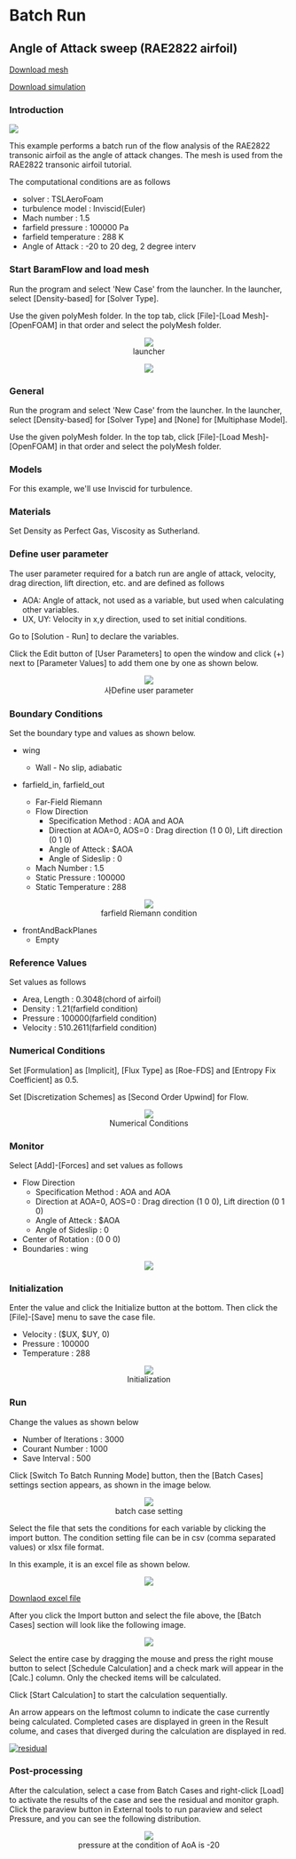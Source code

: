 # Batch Run

## Angle of Attack sweep (RAE2822 airfoil)

[Download mesh](https://drive.google.com/file/d/1XfaXhTFvdUD5P3-avf8ShqQpn-5D25iy/view?usp=sharing)

[Download simulation](https://drive.google.com/file/d/1NVP39oK6pboQgZoitJndGW-YSfV85eDD/view?usp=sharing)

### Introduction

[![](https://github.com/nextfoam/baram-pages/raw/main/screenshots/RAE2822/rae-mesh.png "")](https://github.com/nextfoam/baram-pages/raw/main/screenshots/RAE2822/rae-mesh.png)

This example performs a batch run of the flow analysis of the RAE2822 transonic airfoil as the angle of attack changes. The mesh is used from the RAE2822 transonic airfoil tutorial.

The computational conditions are as follows

+ solver : TSLAeroFoam
+ turbulence model : Inviscid(Euler)
+ Mach number : 1.5
+ farfield pressure : 100000 Pa
+ farfield temperature : 288 K
+ Angle of Attack : -20 to 20 deg, 2 degree interv

### Start BaramFlow and load mesh

Run the program and select 'New Case' from the launcher. In the launcher, select [Density-based] for [Solver Type].

Use the given polyMesh folder. In the top tab, click [File]-[Load Mesh]-[OpenFOAM] in that order and select the polyMesh folder.

<p align='center'>
    <img src="https://github.com/nextfoam/baram-pages/raw/main/screenshots/RAE2822/launcher-densityBased.png"> 
    <br> launcher 
</p>


<p align='center'>
    <img src="https://github.com/nextfoam/baram-pages/raw/main/screenshots/mixingPipe/1.2.png"><br>
</p>

### General

Run the program and select 'New Case' from the launcher. In the launcher, select [Density-based] for [Solver Type] and [None] for [Multiphase Model].

Use the given polyMesh folder. In the top tab, click [File]-[Load Mesh]-[OpenFOAM] in that order and select the polyMesh folder.


### Models

For this example, we'll use Inviscid for turbulence.

### Materials

Set Density as Perfect Gas, Viscosity as Sutherland.

### Define user parameter

The user parameter required for a batch run are angle of attack, velocity, drag direction, lift direction, etc. and are defined as follows

+ AOA: Angle of attack, not used as a variable, but used when calculating other variables.
+ UX, UY: Velocity in x,y direction, used to set initial conditions.

Go to [Solution - Run] to declare the variables.

Click the Edit button of [User Parameters] to open the window and click (+) next to [Parameter Values] to add them one by one as shown below. 

<p align='center'>
    <img src="https://github.com/nextfoam/baram-pages/raw/main/screenshots/batchRun-RAE2822/batchRAE-editParameter.png"> 
    <br> 사Define user parameter
</p>


### Boundary Conditions

Set the boundary type and values as shown below.

* wing
    + Wall - No slip, adiabatic 

* farfield_in, farfield_out
    + Far-Field Riemann
    + Flow Direction
        + Specification Method : AOA and AOA
        + Direction at AOA=0, AOS=0 : Drag direction (1 0 0), Lift direction (0 1 0)
        + Angle of Atteck : $AOA
        + Angle of Sideslip : 0 
    + Mach Number : 1.5
    + Static Pressure : 100000
    + Static Temperature : 288 
  
<p align='center'>
    <img src="https://github.com/nextfoam/baram-pages/raw/main/screenshots/batchRun-RAE2822/batchRAE-farfield.png" > 
    <br> farfield Riemann condition
</p>

+ frontAndBackPlanes
    + Empty
  
### Reference Values

Set values as follows

+ Area, Length : 0.3048(chord of airfoil)
+ Density : 1.21(farfield condition)
+ Pressure : 100000(farfield condition)
+ Velocity : 510.2611(farfield condition)

### Numerical Conditions

Set [Formulation] as [Implicit], [Flux Type] as [Roe-FDS] and [Entropy Fix Coefficient] as 0.5. 

Set [Discretization Schemes] as [Second Order Upwind] for Flow.

<p align='center'>
    <img src="https://github.com/nextfoam/baram-pages/raw/main/screenshots/batchRun-RAE2822/rae-nume.png" > 
    <br> Numerical Conditions
</p>

### Monitor

Select [Add]-[Forces] and set values as follows

+ Flow Direction
    + Specification Method : AOA and AOA
    + Direction at AOA=0, AOS=0 : Drag direction (1 0 0), Lift direction (0 1 0)
    + Angle of Atteck : $AOA
    + Angle of Sideslip : 0 
+ Center of Rotation : (0 0 0)
+ Boundaries : wing

<p align='center'>
    <img src="https://github.com/nextfoam/baram-pages/raw/main/screenshots/batchRun-RAE2822/batchRAE-monitor.png" > 
    <br>
</p>

### Initialization

Enter the value and click the Initialize button at the bottom. Then click the [File]-[Save] menu to save the case file.

+ Velocity : ($UX, $UY, 0)
+ Pressure : 100000
+ Temperature : 288

<p align='center'>
    <img src="https://github.com/nextfoam/baram-pages/raw/main/screenshots/batchRun-RAE2822/batchRAE-init.png" > 
    <br> Initialization
</p>

### Run

Change the values as shown below

+ Number of Iterations : 3000
+ Courant Number : 1000
+ Save Interval : 500

Click [Switch To Batch Running Mode] button, then the [Batch Cases] settings section appears, as shown in the image below.

<p align='center'>
    <img src="https://github.com/nextfoam/baram-pages/raw/main/screenshots/batchRun-RAE2822/batchRAE-batchCases.png" > 
    <br> batch case setting
</p>

Select the file that sets the conditions for each variable by clicking the import button. The condition setting file can be in csv (comma separated values) or xlsx file format.

In this example, it is an excel file as shown below.

<p align='center'>
    <img src="https://github.com/nextfoam/baram-pages/raw/main/screenshots/batchRun-RAE2822/batchRAE-excel.png" > 
    <br> 
</p>

[Downlaod excel file](https://drive.google.com/file/d/1KOb8dQ3D1b2gYoWnwmkhgfGxySfArUBP/view?usp=sharing)

After you click the Import button and select the file above, the [Batch Cases] section will look like the following image.

<p align='center'>
    <img src="https://github.com/nextfoam/baram-pages/raw/main/screenshots/batchRun-RAE2822/batchRAE-batchCases1.png" > 
<br> 
</p>

Select the entire case by dragging the mouse and press the right mouse button to select [Schedule Calculation] and a check mark will appear in the [Calc.] column. Only the checked items will be calculated. 

Click [Start Calculation] to start the calculation sequentially. 

An arrow appears on the leftmost column to indicate the case currently being calculated. Completed cases are displayed in green in the Result colume, and cases that diverged during the calculation are displayed in red.

[![residual](https://github.com/nextfoam/baram-pages/raw/main/screenshots/batchRun-RAE2822/batchRAE-run.png "residual")](https://github.com/nextfoam/baram-pages/raw/main/screenshots/batchRun-RAE2822/batchRAE-run.png)

### Post-processing

After the calculation, select a case from Batch Cases and right-click [Load] to activate the results of the case and see the residual and monitor graph. Click the paraview button in External tools to run paraview and select Pressure, and you can see the following distribution.

<p align='center'>
    <img src="https://github.com/nextfoam/baram-pages/raw/main/screenshots/batchRun-RAE2822/batchRAE-paraview.png" > 
    <br> pressure at the condition of AoA is -20
</p>


